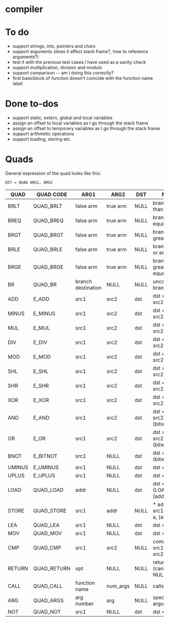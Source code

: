 # compiler

# To do

* support strings, ints, pointers and chars
* support arguments (does it affect stack frame?, how to reference arguments?)
* test it with the previous test cases I have used as a sanity check
* support multiplication, division and modulo
* support comparison -- am I doing this correctly?
* first basicblock of function doesn't coincide with the function name label

# Done to-dos

* support static, extern, global and local variables
* assign an offset to local variables as I go through the stack frame
* assign an offset to temporary variables as I go through the stack frame
* support arithmetic operations
* support loading, storing etc

# Quads

General expression of the quad looks like this:

`DST = QUAD ARG1, ARG2`

| QUAD | QUAD CODE  | ARG1               | ARG2     | DST  | NOTE                            | DONE? |
|------|------------|--------------------|----------|------|---------------------------------|-------|
|BRLT  |QUAD\_BRLT  | false arm          | true arm | NULL | branch if less than             |Y      |
|BREQ  |QUAD\_BREQ  | false arm          | true arm | NULL | branch if equal to              |Y      |
|BRGT  |QUAD\_BRGT  | false arm          | true arm | NULL | branch if greater than          |Y      |
|BRLE  |QUAD\_BRLE  | false arm          | true arm | NULL | branch if less or equal to      |Y      |
|BRGE  |QUAD\_BRGE  | false arm          | true arm | NULL | branch if greater or equal to   |Y      |
|BR    |QUAD\_BR    | branch destination | NULL     | NULL | unconditional branch            |Y      |
|ADD   |E\_ADD      | src1               | src2     | dst  | dst = src1 + src2               |Y      |
|MINUS |E\_MINUS    | src1               | src2     | dst  | dst = src1 - src2               |Y      |
|MUL   |E\_MUL      | src1               | src2     | dst  | dst = src1 * src2               |Y      |
|DIV   |E\_DIV      | src1               | src2     | dst  | dst = src1 / src2               |Y      |
|MOD   |E\_MOD      | src1               | src2     | dst  | dst = src1 % src2               |Y      |
|SHL   |E\_SHL      | src1               | src2     | dst  | dst = src1 << src2              |Y      |
|SHR   |E\_SHR      | src1               | src2     | dst  | dst = src1 >> src2              |Y      |
|XOR   |E\_XOR      | src1               | src2     | dst  | dst = src1 ^ src2               |Y      |
|AND   |E\_AND      | src1               | src2     | dst  | dst = src1 & src2 (bitwise)     |Y      |
|OR    |E\_OR       | src1               | src2     | dst  | dst = src1 \| src2 (bitwise)    |Y      |
|BNOT  |E\_BITNOT   | src1               | NULL     | dst  | dst = ~src1       (bitwise)     |Y      |
|UMINUS|E\_UMINUS   | src1               | NULL     | dst  | dst = -src1                     |Y      |
|UPLUS |E\_UPLUS    | src1               | NULL     | dst  | dst = +src1                     |Y      |
|LOAD  |QUAD\_LOAD  | addr               | NULL     | dst  | dst = * addr (LOAD [address])   |Y      |
|STORE |QUAD\_STORE | src1               | addr     | NULL | * addr = src1 (STORE a, [addr]) |Y      |
|LEA   |QUAD\_LEA   | src1               | NULL     | dst  | dst = &src1                     |Y      |
|MOV   |QUAD\_MOV   | src1               | NULL     | dst  | dst = src1                      |Y      |
|CMP   |QUAD\_CMP   | src1               | src2     | NULL | compare src1 and src2           |N      |
|RETURN|QUAD\_RETURN| opt                | NULL     | NULL | return opt (can be NULL)        |Y      |
|CALL  |QUAD\_CALL  | function name      | num\_args| NULL | calls function                  |N      |
|ARG   |QUAD\_ARGS  | arg number         | arg      | NULL | specifies arguments             |N      |
|NOT   |QUAD\_NOT   | src1               | NULL     | dst  | dst = !src1                     |N      |
